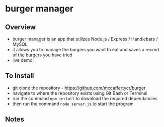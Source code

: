 # burger manager

## Overview

* burger manager is an app that utilizes Node.js / Express / Handlebars / MySQL
* it allows you to manage the burgers you want to eat and saves a record of the burgers you have tried
* live demo:

## To Install

* git clone the repository - https://github.com/mccaffertycr/burger
* navigate to where the repository exists using Git Bash or Terminal
* run the command `npm install` to download the required dependancies
* then run the command `node server.js` to start the program

## Notes

